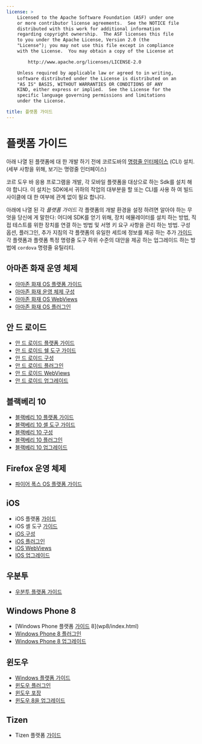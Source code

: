 ```yaml
---
license: >
    Licensed to the Apache Software Foundation (ASF) under one
    or more contributor license agreements.  See the NOTICE file
    distributed with this work for additional information
    regarding copyright ownership.  The ASF licenses this file
    to you under the Apache License, Version 2.0 (the
    "License"); you may not use this file except in compliance
    with the License.  You may obtain a copy of the License at

        http://www.apache.org/licenses/LICENSE-2.0

    Unless required by applicable law or agreed to in writing,
    software distributed under the License is distributed on an
    "AS IS" BASIS, WITHOUT WARRANTIES OR CONDITIONS OF ANY
    KIND, either express or implied.  See the License for the
    specific language governing permissions and limitations
    under the License.

title: 플랫폼 가이드
---
```


# 플랫폼 가이드

아래 나열 된 플랫폼에 대 한 개발 하기 전에 코르도바의 [명령줄 인터페이스](../cli/index.html) (CLI) 설치. (세부 사항을 위해, 보기는 명령줄 인터페이스)

코르 도우 바 응용 프로그램을 개발, 각 모바일 플랫폼을 대상으로 하는 Sdk를 설치 해야 합니다. 이 설치는 SDK에서 귀하의 작업의 대부분을 할 또는 CLI를 사용 하 여 빌드 사이클에 대 한 여부에 관계 없이 필요 합니다.

아래에 나열 된 각 *플랫폼 가이드* 각 플랫폼의 개발 환경을 설정 하려면 알아야 하는 무엇을 당신에 게 말한다: 어디에 SDK를 얻기 위해, 장치 에뮬레이터를 설치 하는 방법, 직접 테스트를 위한 장치를 연결 하는 방법 및 서명 키 요구 사항을 관리 하는 방법. 구성 옵션, 플러그인, 추가 지침의 각 플랫폼의 유일한 세트에 정보를 제공 하는 추가 [가이드](../../index.html) 각 플랫폼과 플랫폼 특정 명령줄 도구 하위 수준의 대안을 제공 하는 업그레이드 하는 방법에 `cordova` 명령줄 유틸리티.

## 아마존 화재 운영 체제

*   [아마존 화재 OS 플랫폼 가이드](amazonfireos/index.html)
*   [아마존 화재 운영 체제 구성](amazonfireos/config.html)
*   [아마존 화재 OS WebViews](amazonfireos/webview.html)
*   [아마존 화재 OS 플러그인](amazonfireos/plugin.html)

## 안 드 로이드

*   [안 드 로이드 플랫폼 가이드](android/index.html)
*   [안 드 로이드 쉘 도구 가이드](android/tools.html)
*   [안 드 로이드 구성](android/config.html)
*   [안 드 로이드 플러그인](android/plugin.html)
*   [안 드 로이드 WebViews](android/webview.html)
*   [안 드 로이드 업그레이드](android/upgrading.html)

## 블랙베리 10

*   [블랙베리 10 플랫폼 가이드](blackberry10/index.html)
*   [블랙베리 10 셸 도구 가이드](blackberry10/tools.html)
*   [블랙베리 10 구성](blackberry10/config.html)
*   [블랙베리 10 플러그인](blackberry10/plugin.html)
*   [블랙베리 10 업그레이드](blackberry10/upgrading.html)

## Firefox 운영 체제

*   [파이어 폭스 OS 플랫폼 가이드](firefoxos/index.html)

## iOS

*   iOS 플랫폼 [가이드](../../index.html)
*   iOS 셸 도구 [가이드](../../index.html)
*   [iOS 구성](ios/config.html)
*   [iOS 플러그인](ios/plugin.html)
*   [iOS WebViews](ios/webview.html)
*   [IOS 업그레이드](ios/upgrading.html)

## 우분투

*   [우분투 플랫폼 가이드](ubuntu/index.html)

## Windows Phone 8

*   [Windows Phone 플랫폼 [가이드](../../index.html) 8](wp8/index.html)
*   [Windows Phone 8 플러그인](wp8/plugin.html)
*   [Windows Phone 8 업그레이드](wp8/upgrade.html)

## 윈도우

*   [Windows 플랫폼 가이드](win8/index.html)
*   [윈도우 플러그인](win8/plugin.html)
*   [윈도우 포장](win8/packaging.html)
*   [윈도우 8을 업그레이드](win8/upgrading.html)

## Tizen

*   Tizen 플랫폼 [가이드](../../index.html)